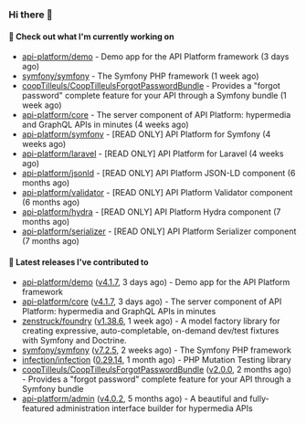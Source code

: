 ### Hi there 👋

#### 👷 Check out what I'm currently working on

- [api-platform/demo](https://github.com/api-platform/demo) - Demo app for the API Platform framework (3 days ago)
- [symfony/symfony](https://github.com/symfony/symfony) - The Symfony PHP framework (1 week ago)
- [coopTilleuls/CoopTilleulsForgotPasswordBundle](https://github.com/coopTilleuls/CoopTilleulsForgotPasswordBundle) - Provides a &#34;forgot password&#34; complete feature for your API through a Symfony bundle (1 week ago)
- [api-platform/core](https://github.com/api-platform/core) - The server component of API Platform: hypermedia and GraphQL APIs in minutes (4 weeks ago)
- [api-platform/symfony](https://github.com/api-platform/symfony) - [READ ONLY] API Platform for Symfony (4 weeks ago)
- [api-platform/laravel](https://github.com/api-platform/laravel) - [READ ONLY] API Platform for Laravel (4 weeks ago)
- [api-platform/jsonld](https://github.com/api-platform/jsonld) - [READ ONLY] API Platform JSON-LD component (6 months ago)
- [api-platform/validator](https://github.com/api-platform/validator) - [READ ONLY] API Platform Validator component (6 months ago)
- [api-platform/hydra](https://github.com/api-platform/hydra) - [READ ONLY] API Platform Hydra component (7 months ago)
- [api-platform/serializer](https://github.com/api-platform/serializer) - [READ ONLY] API Platform Serializer component (7 months ago)

#### 🔭 Latest releases I've contributed to

- [api-platform/demo](https://github.com/api-platform/demo) ([v4.1.7](https://github.com/api-platform/demo/releases/tag/v4.1.7), 3 days ago) - Demo app for the API Platform framework
- [api-platform/core](https://github.com/api-platform/core) ([v4.1.7](https://github.com/api-platform/core/releases/tag/v4.1.7), 3 days ago) - The server component of API Platform: hypermedia and GraphQL APIs in minutes
- [zenstruck/foundry](https://github.com/zenstruck/foundry) ([v1.38.6](https://github.com/zenstruck/foundry/releases/tag/v1.38.6), 1 week ago) - A model factory library for creating expressive, auto-completable, on-demand dev/test fixtures with Symfony and Doctrine.
- [symfony/symfony](https://github.com/symfony/symfony) ([v7.2.5](https://github.com/symfony/symfony/releases/tag/v7.2.5), 2 weeks ago) - The Symfony PHP framework
- [infection/infection](https://github.com/infection/infection) ([0.29.14](https://github.com/infection/infection/releases/tag/0.29.14), 1 month ago) - PHP Mutation Testing library
- [coopTilleuls/CoopTilleulsForgotPasswordBundle](https://github.com/coopTilleuls/CoopTilleulsForgotPasswordBundle) ([v2.0.0](https://github.com/coopTilleuls/CoopTilleulsForgotPasswordBundle/releases/tag/v2.0.0), 2 months ago) - Provides a &#34;forgot password&#34; complete feature for your API through a Symfony bundle
- [api-platform/admin](https://github.com/api-platform/admin) ([v4.0.2](https://github.com/api-platform/admin/releases/tag/v4.0.2), 5 months ago) - A beautiful and fully-featured administration interface builder for hypermedia APIs

